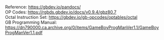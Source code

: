 Reference: https://gbdev.io/pandocs/  
OP Codes: https://rgbds.gbdev.io/docs/v0.9.4/gbz80.7  
Octal Instruction Set: https://gbdev.io/gb-opcodes/optables/octal  
GB Programming Manual: https://dn790000.ca.archive.org/0/items/GameBoyProgManVer1.1/GameBoyProgManVer1.1.pdf  

